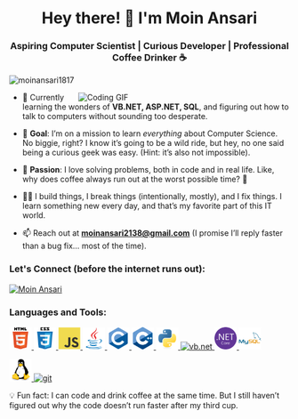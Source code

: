 <h1 align="center">Hey there! 👋 I'm Moin Ansari</h1>
<h3 align="center">Aspiring Computer Scientist | Curious Developer | Professional Coffee Drinker ☕</h3>

<p align="left"> <img src="https://komarev.com/ghpvc/?username=moinansari1817&label=People%20stalking%20my%20profile&color=brightblue&style=flat" alt="moinansari1817" /> </p>

<img align="right" alt="Coding GIF" width="380" src="https://i.imgur.com/rTZkf4K.gif">

- 🌱 Currently learning the wonders of **VB.NET, ASP.NET, SQL**, and figuring out how to talk to computers without sounding too desperate.

- 🧠 **Goal**: I’m on a mission to learn *everything* about Computer Science. No biggie, right? I know it’s going to be a wild ride, but hey, no one said being a curious geek was easy. (Hint: it’s also not impossible).

- 🎯 **Passion**: I love solving problems, both in code and in real life. Like, why does coffee always run out at the worst possible time? 🤔

- 👨‍💻 I build things, I break things (intentionally, mostly), and I fix things. I learn something new every day, and that’s my favorite part of this IT world.

- 📫 Reach out at **moinansari2138@gmail.com** (I promise I’ll reply faster than a bug fix… most of the time).

<h3 align="left">Let's Connect (before the internet runs out):</h3>
<p align="left">
<a href="https://www.linkedin.com/in/moin-ansari1817/" target="blank"><img align="center" src="https://raw.githubusercontent.com/rahuldkjain/github-profile-readme-generator/master/src/images/icons/Social/linked-in-alt.svg" alt="Moin Ansari" height="30" width="40" /></a>
</p>

<h3 align="left">Languages and Tools:</h3>
<p align="left">
  <!-- Programming Languages -->
  <a href="https://www.w3.org/html/" target="_blank" rel="noreferrer"> <img src="https://raw.githubusercontent.com/devicons/devicon/master/icons/html5/html5-original-wordmark.svg" alt="html5" width="40" height="40"/> </a>
  <a href="https://www.w3schools.com/css/" target="_blank" rel="noreferrer"> <img src="https://raw.githubusercontent.com/devicons/devicon/master/icons/css3/css3-original-wordmark.svg" alt="css3" width="40" height="40"/> </a>
  <a href="https://www.javascript.com/" target="_blank" rel="noreferrer"> <img src="https://raw.githubusercontent.com/devicons/devicon/master/icons/javascript/javascript-original.svg" alt="javascript" width="40" height="40"/> </a>
  <a href="https://www.java.com" target="_blank" rel="noreferrer"> <img src="https://raw.githubusercontent.com/devicons/devicon/master/icons/java/java-original.svg" alt="java" width="40" height="40"/> </a>
  <a href="https://www.cprogramming.com/" target="_blank" rel="noreferrer"> <img src="https://raw.githubusercontent.com/devicons/devicon/master/icons/c/c-original.svg" alt="c" width="40" height="40"/> </a>
  <a href="https://www.w3schools.com/cpp/" target="_blank" rel="noreferrer"> <img src="https://raw.githubusercontent.com/devicons/devicon/master/icons/cplusplus/cplusplus-original.svg" alt="cplusplus" width="40" height="40"/> </a>
  <a href="https://www.python.org/" target="_blank" rel="noreferrer"> <img src="https://raw.githubusercontent.com/devicons/devicon/master/icons/python/python-original.svg" alt="python" width="40" height="40"/> </a>
  <a href="https://learn.microsoft.com/en-us/dotnet/visual-basic/" target="_blank" rel="noreferrer"> <img src="https://upload.wikimedia.org/wikipedia/commons/thumb/4/40/VB.NET_Logo.svg/1200px-VB.NET_Logo.svg.png" alt="vb.net" width="40" height="40"/> </a>
  <!-- Web Development and Database Tools -->
  <a href="https://dotnet.microsoft.com/apps/aspnet" target="_blank" rel="noreferrer"> <img src="https://raw.githubusercontent.com/devicons/devicon/master/icons/dotnetcore/dotnetcore-original.svg" alt="asp.net" width="40" height="40"/> </a>
  <a href="https://www.mysql.com/" target="_blank" rel="noreferrer"> <img src="https://raw.githubusercontent.com/devicons/devicon/master/icons/mysql/mysql-original-wordmark.svg" alt="mysql" width="40" height="40"/> </a>

  <!-- OS and Version Control -->
  <a href="https://www.linux.org/" target="_blank" rel="noreferrer"> <img src="https://raw.githubusercontent.com/devicons/devicon/master/icons/linux/linux-original.svg" alt="linux" width="40" height="40"/> </a>
  <a href="https://git-scm.com/" target="_blank" rel="noreferrer"> <img src="https://www.vectorlogo.zone/logos/git-scm/git-scm-icon.svg" alt="git" width="40" height="40"/> </a>
</p>

<p align="left"> 💡 Fun fact: I can code and drink coffee at the same time. But I still haven’t figured out why the code doesn’t run faster after my third cup. </p>
